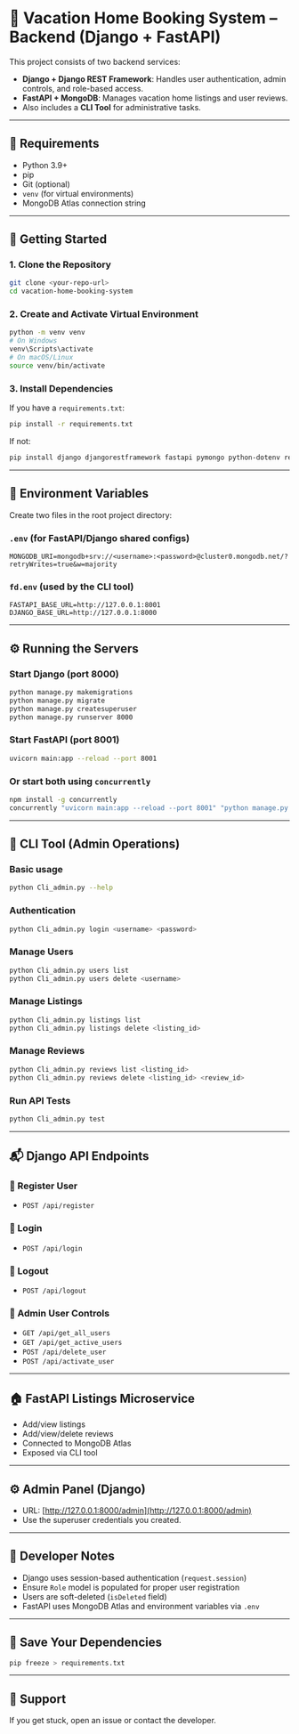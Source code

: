 # 🏡 Vacation Home Booking System – Backend (Django + FastAPI)

This project consists of two backend services:

- **Django + Django REST Framework**: Handles user authentication, admin controls, and role-based access.
- **FastAPI + MongoDB**: Manages vacation home listings and user reviews.
- Also includes a **CLI Tool** for administrative tasks.

---

## 🧰 Requirements

- Python 3.9+
- pip
- Git (optional)
- `venv` (for virtual environments)
- MongoDB Atlas connection string

---

## 🚀 Getting Started

### 1. Clone the Repository

```bash
git clone <your-repo-url>
cd vacation-home-booking-system
```

### 2. Create and Activate Virtual Environment

```bash
python -m venv venv
# On Windows
venv\Scripts\activate
# On macOS/Linux
source venv/bin/activate
```

### 3. Install Dependencies

If you have a `requirements.txt`:
```bash
pip install -r requirements.txt
```

If not:
```bash
pip install django djangorestframework fastapi pymongo python-dotenv requests click rich uvicorn
```

---

## 🔐 Environment Variables

Create two files in the root project directory:

### `.env` (for FastAPI/Django shared configs)
```
MONGODB_URI=mongodb+srv://<username>:<password>@cluster0.mongodb.net/?retryWrites=true&w=majority
```

### `fd.env` (used by the CLI tool)
```
FASTAPI_BASE_URL=http://127.0.0.1:8001
DJANGO_BASE_URL=http://127.0.0.1:8000
```

---

## ⚙️ Running the Servers

### Start Django (port 8000)
```bash
python manage.py makemigrations
python manage.py migrate
python manage.py createsuperuser
python manage.py runserver 8000
```

### Start FastAPI (port 8001)
```bash
uvicorn main:app --reload --port 8001
```

### Or start both using `concurrently`
```bash
npm install -g concurrently
concurrently "uvicorn main:app --reload --port 8001" "python manage.py runserver 8000"
```

---

## 🧪 CLI Tool (Admin Operations)

### Basic usage
```bash
python Cli_admin.py --help
```

### Authentication
```bash
python Cli_admin.py login <username> <password>
```

### Manage Users
```bash
python Cli_admin.py users list
python Cli_admin.py users delete <username>
```

### Manage Listings
```bash
python Cli_admin.py listings list
python Cli_admin.py listings delete <listing_id>
```

### Manage Reviews
```bash
python Cli_admin.py reviews list <listing_id>
python Cli_admin.py reviews delete <listing_id> <review_id>
```

### Run API Tests
```bash
python Cli_admin.py test
```

---

## 📬 Django API Endpoints

### 🔐 Register User
- `POST /api/register`

### 🔑 Login
- `POST /api/login`

### 🚪 Logout
- `POST /api/logout`

### 👥 Admin User Controls
- `GET /api/get_all_users`
- `GET /api/get_active_users`
- `POST /api/delete_user`
- `POST /api/activate_user`

---

## 🏠 FastAPI Listings Microservice

- Add/view listings
- Add/view/delete reviews
- Connected to MongoDB Atlas
- Exposed via CLI tool

---

## ⚙️ Admin Panel (Django)

- URL: [http://127.0.0.1:8000/admin](http://127.0.0.1:8000/admin)
- Use the superuser credentials you created.

---

## 📝 Developer Notes

- Django uses session-based authentication (`request.session`)
- Ensure `Role` model is populated for proper user registration
- Users are soft-deleted (`isDeleted` field)
- FastAPI uses MongoDB Atlas and environment variables via `.env`

---

## 💾 Save Your Dependencies

```bash
pip freeze > requirements.txt
```

---

## 🧠 Support

If you get stuck, open an issue or contact the developer.
